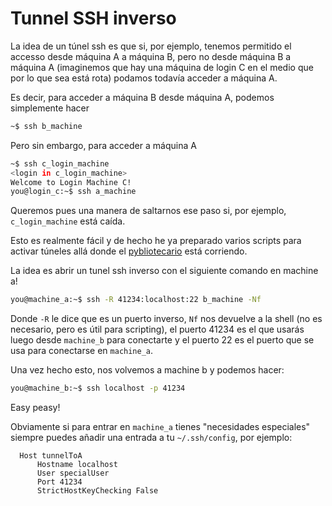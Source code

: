 # Tunnel SSH inverso

La idea de un túnel ssh es que si, por ejemplo, tenemos permitido el accesso desde máquina A
a máquina B, pero no desde máquina B a máquina A (imaginemos que hay una máquina de login C en el medio que por lo que sea está rota) podamos todavía acceder a máquina A.

Es decir, para acceder a máquina B desde máquina A, podemos simplemente hacer
```bash
~$ ssh b_machine
```

Pero sin embargo, para acceder a máquina A
```bash
~$ ssh c_login_machine
<login in c_login_machine>
Welcome to Login Machine C!
you@login_c:~$ ssh a_machine
```

Queremos pues una manera de saltarnos ese paso si, por ejemplo, `c_login_machine` está caída.

Esto es realmente fácil y de hecho he ya preparado varios scripts para activar
túneles allá donde el [pybliotecario](https://github.com/scarlehoff/pybliotecario)
está corriendo.

La idea es abrir un tunel ssh inverso con el siguiente comando en machine a!

```bash
you@machine_a:~$ ssh -R 41234:localhost:22 b_machine -Nf
```

Donde `-R` le dice que es un puerto inverso, `Nf` nos devuelve a la shell (no es necesario, pero es útil para scripting), el puerto 41234 es el que usarás luego desde `machine_b` para conectarte y el puerto 22 es el puerto que se usa para conectarse en `machine_a`.

Una vez hecho esto, nos volvemos a machine b y podemos hacer:

```bash
you@machine_b:~$ ssh localhost -p 41234
```

Easy peasy!

Obviamente si para entrar en `machine_a` tienes "necesidades especiales" siempre puedes añadir una entrada a tu `~/.ssh/config`, por ejemplo:

```config
  Host tunnelToA
      Hostname localhost
      User specialUser
      Port 41234
      StrictHostKeyChecking False
```
